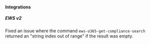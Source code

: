 
#### Integrations
##### EWS v2
Fixed an issue where the command `ews-o365-get-compliance-search` returned an "string index out of range" if the result was empty.
